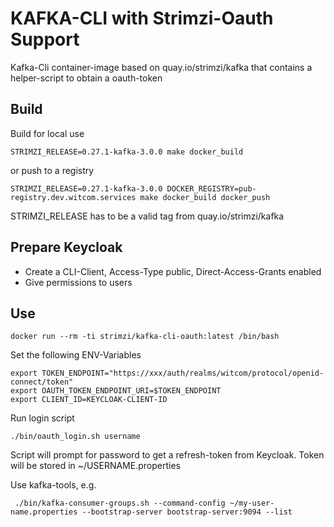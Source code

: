 # KAFKA-CLI with Strimzi-Oauth Support

Kafka-Cli container-image based on quay.io/strimzi/kafka that contains a helper-script to obtain a oauth-token

## Build

Build for local use
```
STRIMZI_RELEASE=0.27.1-kafka-3.0.0 make docker_build
```

or push to a registry

```
STRIMZI_RELEASE=0.27.1-kafka-3.0.0 DOCKER_REGISTRY=pub-registry.dev.witcom.services make docker_build docker_push
```

STRIMZI_RELEASE has to be a valid tag from quay.io/strimzi/kafka

## Prepare Keycloak

* Create a CLI-Client, Access-Type public, Direct-Access-Grants enabled
* Give permissions to users

## Use
```
docker run --rm -ti strimzi/kafka-cli-oauth:latest /bin/bash
```

Set the following ENV-Variables

```
export TOKEN_ENDPOINT="https://xxx/auth/realms/witcom/protocol/openid-connect/token"
export OAUTH_TOKEN_ENDPOINT_URI=$TOKEN_ENDPOINT
export CLIENT_ID=KEYCLOAK-CLIENT-ID
```

Run login script

```
./bin/oauth_login.sh username
```

Script will prompt for password to get a refresh-token from Keycloak. Token will be stored in ~/USERNAME.properties

Use kafka-tools, e.g.

```
 ./bin/kafka-consumer-groups.sh --command-config ~/my-user-name.properties --bootstrap-server bootstrap-server:9094 --list
```



